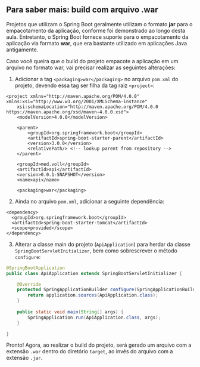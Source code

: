## Para saber mais: build com arquivo .war

Projetos que utilizam o Spring Boot geralmente utilizam o formato **jar** para o empacotamento da aplicação, conforme foi demonstrado ao longo desta aula. Entretanto, o Spring Boot fornece suporte para o empacotamento da aplicação via formato **war**, que era bastante utilizado em aplicações Java antigamente.

Caso você queira que o build do projeto empacote a aplicação em um arquivo no formato war, vai precisar realizar as seguintes alterações:

1) Adicionar a tag `<packaging>war</packaging>` no arquivo `pom.xml` do projeto, devendo essa tag ser filha da tag raiz `<project>`:

```properties
<project xmlns="http://maven.apache.org/POM/4.0.0" xmlns:xsi="http://www.w3.org/2001/XMLSchema-instance"
    xsi:schemaLocation="http://maven.apache.org/POM/4.0.0 https://maven.apache.org/xsd/maven-4.0.0.xsd">
    <modelVersion>4.0.0</modelVersion>
    
    <parent>
        <groupId>org.springframework.boot</groupId>
        <artifactId>spring-boot-starter-parent</artifactId>
        <version>3.0.0</version>
        <relativePath/> <!-- lookup parent from repository -->
    </parent>

    <groupId>med.voll</groupId>
    <artifactId>api</artifactId>
    <version>0.0.1-SNAPSHOT</version>
    <name>api</name>

    <packaging>war</packaging>
```

2) Ainda no arquivo `pom.xml`, adicionar a seguinte dependência:

```properties
<dependency>
  <groupId>org.springframework.boot</groupId>
  <artifactId>spring-boot-starter-tomcat</artifactId>
  <scope>provided</scope>
</dependency>
```

3) Alterar a classe main do projeto (`ApiApplication`) para herdar da classe `SpringBootServletInitializer`, bem como sobrescrever o método `configure`:

```java
@SpringBootApplication
public class ApiApplication extends SpringBootServletInitializer {

    @Override
    protected SpringApplicationBuilder configure(SpringApplicationBuilder application) {
        return application.sources(ApiApplication.class);
    }
    
    public static void main(String[] args) {
        SpringApplication.run(ApiApplication.class, args);
    }

}
```

Pronto! Agora, ao realizar o build do projeto, será gerado um arquivo com a extensão `.war` dentro do diretório `target`, ao invés do arquivo com a extensão `.jar`.
